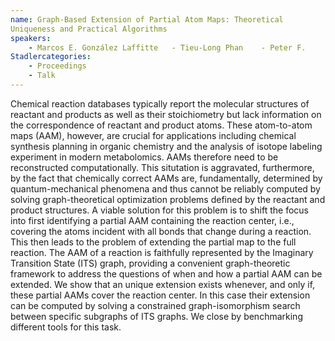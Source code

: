 ```yaml
---
name: Graph-Based Extension of Partial Atom Maps: Theoretical
Uniqueness and Practical Algorithms
speakers:
	- Marcos E. González Laffitte	- Tieu-Long Phan	- Peter F.
Stadlercategories:
	- Proceedings
	- Talk
---
```


Chemical reaction databases typically report the molecular
structures of reactant and products as well as their
stoichiometry but lack information on the correspondence of
reactant and product atoms. These atom-to-atom maps (AAM),
however, are crucial for applications including chemical
synthesis planning in organic chemistry and the analysis of
isotope labeling experiment in modern metabolomics. AAMs
therefore need to be reconstructed computationally. This
situtation is aggravated, furthermore,
by the fact that chemically correct AAMs are,
fundamentally, determined by quantum-mechanical phenomena
and thus cannot be reliably computed by solving
graph-theoretical optimization problems defined by the
reactant and product structures. A viable solution for this
problem is to shift the focus into first identifying a
partial AAM containing the reaction center, i.e., covering
the atoms incident
with all bonds that change during a reaction. This then
leads to the problem of extending the partial map to the
full reaction. The AAM of a reaction is faithfully
represented by the Imaginary Transition State (ITS) graph,
providing a convenient graph-theoretic framework to address
the questions of when and how a partial AAM can be
extended. We show that an unique extension exists whenever,
and only if, these partial AAMs cover the reaction center.
In this case their extension can be computed by solving a
constrained graph-isomorphism search between specific
subgraphs of ITS
graphs. We close by benchmarking different tools for this
task.